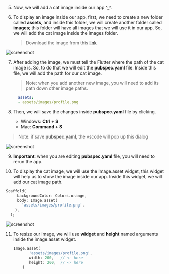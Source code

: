


5. Now, we will add a cat image inside our app ^_^.



6. To display an image inside our app, first, we need to create a new folder called **assets**, and inside this folder, we will create another folder called **images**; this folder will have all images that we will use it in our app. So, we will add the cat image inside the images folder.

   >  Download the image from this [link](https://raw.githubusercontent.com/Northwest-content/flutter_profile_page_app/main/assets/images/profile.png?token=AFZTMZMPTZSYHKF6DP5JOK3AVY5JY)

![screenshot](https://lh3.googleusercontent.com/q9z8pe0FK5HetzPBcSQfPC82p4DqgT2oQkpiapuLsz88XMTmBH_f0fX8arjJ8E7ChEzEStoS9hme-i6U4NoMGLvx5Lrunl-2fgIb6fYBv8Ds1hnlAnWk5rpJX1fr-OzvphlML1Pf)






7. After adding the image, we must tell the Flutter where the path of the cat image is. So, to do that we will edit the **pubspec.yaml** file. Inside this file, we will add the path for our cat image.

   > Note: when you add another new image, you will need to add its path down other image paths.

   ```yaml
     assets:
     - assets/images/profile.png
   ```

   

8. Then, we will save the changes inside **pubspec.yaml** file by clicking.
   - Windows: **Ctrl + S**
   - Mac: **Command + S**

> Note: if save **pubspec.yaml**, the vscode will pop up this dialog


![screenshot](https://lh5.googleusercontent.com/279IAwnenB5NeEEXtFDFdHocHr_EGSds8cEP7Tg95gPqXKTYQ14O0Kw_bUHDmUXci4alRV-HmXHH4IcThXy-6aaFRCZI4Tulbv0bzPultstu4x76RfaFuoUM4SUVNUHFcXz7oX_K)





9. **Important**: when you are editing **pubspec.yaml** file, you will need to rerun the app.



10. To display the cat image, we will use the Image.asset widget, this widget will help us to show the image inside our app. Inside this widget, we will add our cat image path.

```dart
Scaffold(
     backgroundColor: Colors.orange,
     body: Image.asset(
       'assets/images/profile.png',
    ),
  );
```


![screenshot](https://lh3.googleusercontent.com/8YTTYo04fZZA-yzSqj_axwZ2nlinSXjtGGdY6MoALcLZROdwWxbzU_zPzzK-wKWGSzBHwnPkAU25403KhFaDhExgVlfevfP-stNvT9QBOdcn6OwnXZZUCmN6DO7gfjPRQDXFcp4x)




11. To resize our image, we will use **widget** and **height** named arguments inside the image.asset widget.

    ```dart
    Image.asset(
           'assets/images/profile.png',
           width: 200,   // <- here
           height: 200,  // <- here
        )
    ```

    



















